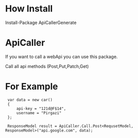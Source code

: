 # How Install
Install-Package ApiCallerGenerate

# ApiCaller
  If you want to call a webApi you can use this package.

Call all api methods (Post,Put,Patch,Get)
 
 # For Example
 ```
  var data = new car()
  {
      api-key = "121d@F$14",
      username = "Pirgazi"
  };

  ResponseModel result = ApiCaller.Call.Post<RequsetModel, ResponseModel>("api.google.com", data);
```
